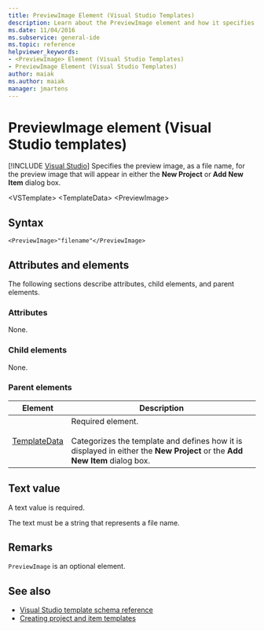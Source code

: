 ```yaml
---
title: PreviewImage Element (Visual Studio Templates)
description: Learn about the PreviewImage element and how it specifies the file name for the preview image that will appear in the New Project or Add New Item dialog box.
ms.date: 11/04/2016
ms.subservice: general-ide
ms.topic: reference
helpviewer_keywords:
- <PreviewImage> Element (Visual Studio Templates)
- PreviewImage Element (Visual Studio Templates)
author: maiak
ms.author: maiak
manager: jmartens
---
```

# PreviewImage element (Visual Studio templates)

 [!INCLUDE [Visual Studio](~/includes/applies-to-version/vs-windows-only.md)]
Specifies the preview image, as a file name, for the preview image that will appear in either the **New Project** or **Add New Item** dialog box.

 \<VSTemplate>
 \<TemplateData>
 \<PreviewImage>

## Syntax

```
<PreviewImage>"filename"</PreviewImage>
```

## Attributes and elements
 The following sections describe attributes, child elements, and parent elements.

### Attributes
 None.

### Child elements
 None.

### Parent elements

|Element|Description|
|-------------|-----------------|
|[TemplateData](../extensibility/templatedata-element-visual-studio-templates.md)|Required element.<br /><br /> Categorizes the template and defines how it is displayed in either the **New Project** or the **Add New Item** dialog box.|

## Text value
 A text value is required.

 The text must be a string that represents a file name.

## Remarks
 `PreviewImage` is an optional element.

## See also
- [Visual Studio template schema reference](../extensibility/visual-studio-template-schema-reference.md)
- [Creating project and item templates](../ide/creating-project-and-item-templates.md)
